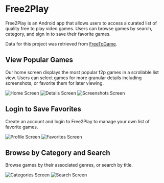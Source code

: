 # Free2Play

Free2Play is an Android app that allows users to access a curated list of quality free to play video games. Users can browse games by search, category, and sign in to save their favorite games.

Data for this project was retrieved from [FreeToGame](https://www.freetogame.com/).

## View Popular Games

Our home screen displays the most popular f2p games in a scrollable list view. Users can select games for more granular details including screenshots, or favorite them for later viewing.

![Home Screen](Free2Play/app/src/main/res/drawable/home.PNG)
![Details Screen](Free2Play/app/src/main/res/drawable/details.PNG)
![Screenshots Screen](Free2Play/app/src/main/res/drawable/screenshots.PNG)

## Login to Save Favorites

Create an account and login to Free2Play to manage your own list of favorite games.

![Profile Screen](Free2Play/app/src/main/res/drawable/profile.PNG)
![Favorites Screen](Free2Play/app/src/main/res/drawable/favorites.PNG)

## Browse by Category and Search

Browse games by their associated genres, or search by title.

![Categories Screen](Free2Play/app/src/main/res/drawable/categories.PNG)
![Search Screen](Free2Play/app/src/main/res/drawable/search.PNG)
